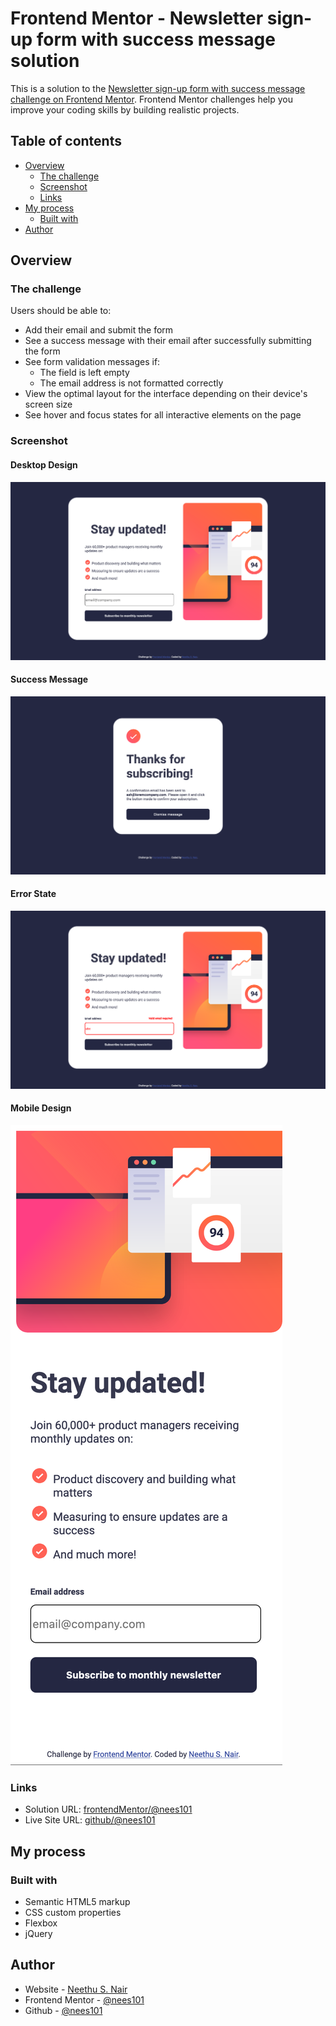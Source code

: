 # Frontend Mentor - Newsletter sign-up form with success message solution

This is a solution to the [Newsletter sign-up form with success message challenge on Frontend Mentor](https://www.frontendmentor.io/challenges/newsletter-signup-form-with-success-message-3FC1AZbNrv). Frontend Mentor challenges help you improve your coding skills by building realistic projects.

## Table of contents

- [Overview](#overview)
  - [The challenge](#the-challenge)
  - [Screenshot](#screenshot)
  - [Links](#links)
- [My process](#my-process)
  - [Built with](#built-with)
- [Author](#author)




## Overview

### The challenge

Users should be able to:

- Add their email and submit the form
- See a success message with their email after successfully submitting the form
- See form validation messages if:
  - The field is left empty
  - The email address is not formatted correctly
- View the optimal layout for the interface depending on their device's screen size
- See hover and focus states for all interactive elements on the page

### Screenshot

#### Desktop Design

![](./FinalDesignScreenshots/Desktop-design.png)

#### Success Message

![](./FinalDesignScreenshots/Success-message.png)

#### Error State

![](./FinalDesignScreenshots/Error-state.png)

#### Mobile Design

![](./FinalDesignScreenshots/Mobile-design.png)


### Links

- Solution URL: [frontendMentor/@nees101](https://www.frontendmentor.io/solutions/responsive-url-shortening-api-using-htmlcss-and-jquery-Ndv_5FYIxb)
- Live Site URL: [github/@nees101](https://github.com/nees101/newsletter-sign-up-with-success-message)

## My process

### Built with

- Semantic HTML5 markup
- CSS custom properties
- Flexbox
- jQuery


## Author

- Website - [Neethu S. Nair](https://www.neethunair.com)
- Frontend Mentor - [@nees101](https://www.frontendmentor.io/profile/nees101)
- Github - [@nees101](https://www.github.com/nees101)
